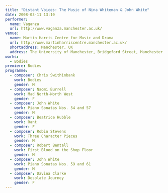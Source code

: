 ```yaml
---
title: "Distant Voices: The Music of Nina Whiteman & John White"
date: 2008-03-11 13:10
performer:
  name: Vaganza
  url: http://www.vaganza.manchester.ac.uk/
venue:
  name: Martin Harris Centre for Music and Drama
  url: http://www.martinharriscentre.manchester.ac.uk/
  shortaddress: Manchester, UK
  address: The University of Manchester, Bridgeford Street, Manchester M13 9PL, United Kingdom
works:
  - Bodies
premiere: Bodies
programme:
  - composer: Chris Swithinbank
    work: Bodies
    gender: M
  - composer: Naomi Burrell
    work: Mad North-North West
    gender: F
  - composer: John White
    work: Piano Sonatas Nos. 54 and 57
    gender: M
  - composer: Beatrice Hubble
    work: Rant
    gender: F
  - composer: Robin Stevens
    work: Three Character Pieces
    gender: M
  - composer: Robert Bentall
    work: First Blood on the Shop Floor
    gender: M
  - composer: John White
    work: Piano Sonatas Nos. 59 and 61
    gender: M
  - composer: Davina Clarke
    work: Desolate Journey
    gender: F
---
```

